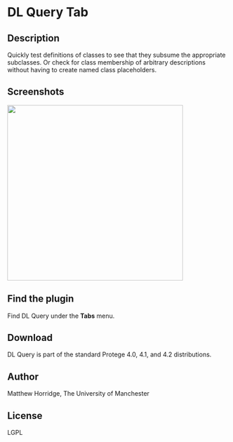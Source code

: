 # DL Query Tab #

## Description ##
Quickly test definitions of classes to see that they subsume the appropriate subclasses. Or check for class membership of arbitrary descriptions without having to create named class placeholders.

## Screenshots ##

<a href='http://www.co-ode.org/downloads/protege-x/plugins/images/dlquery.png'><img src='http://www.co-ode.org/downloads/protege-x/plugins/images/dlquery.png' width='400' /></a>


## Find the plugin ##

Find DL Query under the **Tabs** menu.

## Download ##

DL Query is part of the standard Protege 4.0, 4.1, and 4.2 distributions.

## Author ##

Matthew Horridge, The University of Manchester

## License ##

LGPL